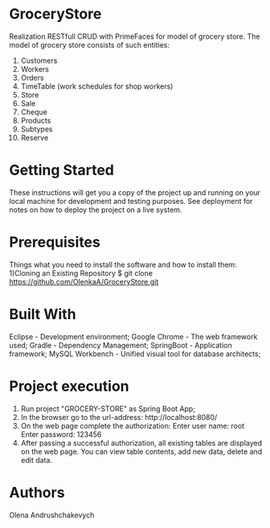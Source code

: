 # GroceryStore
Realization RESTfull CRUD with PrimeFaces for model of grocery store. The model of grocery store consists of such entities:
1. Customers
2. Workers
3. Orders
4. TimeTable (work schedules for shop workers)
5. Store
6. Sale
7. Cheque
8. Products
9. Subtypes
10. Reserve

# Getting Started
These instructions will get you a copy of the project up and running on your local machine for development and testing purposes. See deployment for notes on how to deploy the project on a live system.

# Prerequisites
Things what you need to install the software and how to install them:
1)Cloning an Existing Repository
$ git clone https://github.com/OlenkaA/GroceryStore.git

# Built With
Eclipse - Development environment;
Google Chrome - The web framework used;
Gradle - Dependency Management;
SpringBoot - Application framework;
MySQL Workbench - Unified visual tool for database architects; 

# Project execution
1) Run project "GROCERY-STORE" as Spring Boot App;
2) In the browser go to the url-address: http://localhost:8080/
3) On the web page complete the authorization: 
   Enter user name: root
   Enter password: 123456
4) After passing a successful authorization, all existing tables are displayed on the web page. You can view table contents, add new data, delete and edit data.

# Authors
Olena Andrushchakevych 
